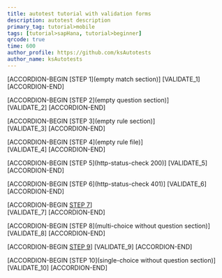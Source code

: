 ```yaml
---
title: autotest tutorial with validation forms
description: autotest description
primary_tag: tutorial>mobile
tags: [tutorial>sapHana, tutorial>beginner]
qrcode: true
time: 600
author_profile: https://github.com/ksAutotests
author_name: ksAutotests
---
```


[ACCORDION-BEGIN [STEP 1](empty match section)] 
 [VALIDATE_1]
[ACCORDION-END]

[ACCORDION-BEGIN [STEP 2](empty question section)]   
 [VALIDATE_2]
[ACCORDION-END]

[ACCORDION-BEGIN [STEP 3](empty rule section)]  
 [VALIDATE_3]
[ACCORDION-END]

[ACCORDION-BEGIN [STEP 4](empty rule file)]   
 [VALIDATE_4]
[ACCORDION-END]

[ACCORDION-BEGIN [STEP 5](http-status-check 200)] 
 [VALIDATE_5]
[ACCORDION-END]

[ACCORDION-BEGIN [STEP 6](http-status-check 401)] 
 [VALIDATE_6]
[ACCORDION-END]

[ACCORDION-BEGIN [STEP 7](multi-choice)]   
 [VALIDATE_7]
[ACCORDION-END]

[ACCORDION-BEGIN [STEP 8](multi-choice without question section)]    
 [VALIDATE_8]
[ACCORDION-END]

[ACCORDION-BEGIN [STEP 9](single-choice)] 
 [VALIDATE_9]
[ACCORDION-END]

[ACCORDION-BEGIN [STEP 10](single-choice without question section)] 
 [VALIDATE_10]
[ACCORDION-END]